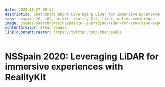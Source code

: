 ```yaml
---
date: 2020-11-27 09:52
description: Sketchnote about Leveraging LiDar for Immersive Experiences with RealityKit at NSSpain 2020
tags: nsspain-20, iOS, ar-kit, reality-kit, lidar, online-conference
image: images/sketchnotes/nsspain20-leveraging-lidar-for-immersive-experiences-with-realitykit-small.jpg
contentCreator: Ethan Saadia
linkToContentCreator: https://twitter.com/EthanSaadia
---
```


# NSSpain 2020: Leveraging LiDAR for immersive experiences with RealityKit
